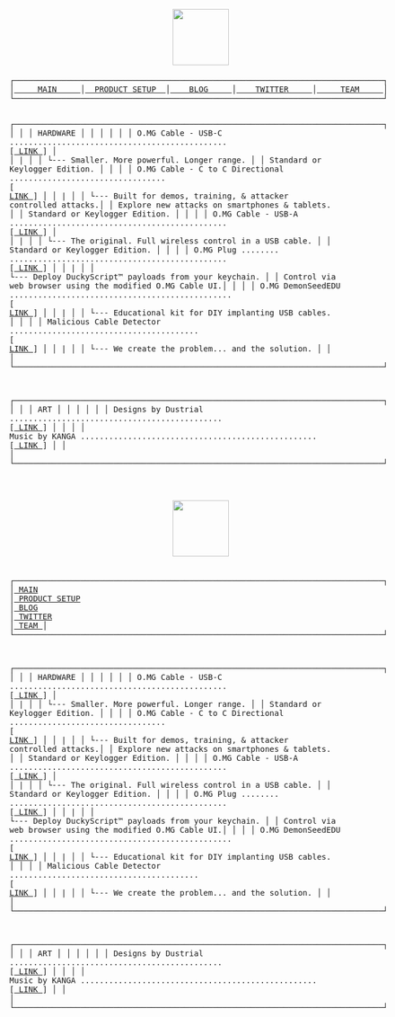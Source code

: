 <div style="display: inline-block; text-align: left;"><pre><center> <img src="logo.jpg" width="100"></center>	
┌──────────────────────────────────────────────────────────────────────────────┐
│<a href="https://o.mg.lol/">     MAIN     </a>│<a href="https://o.mg.lol/setup">  PRODUCT SETUP  </a>│<a href="https://mg.lol/">    BLOG     </a>│<a href="https://twitter.com/MischiefGadgets">    TWITTER     </a>│<a href="https://o.mg.lol/team">     TEAM     </a>│
└──────────────────────────────────────────────────────────────────────────────┘


┌──────────────────────────────────────────────────────────────────────────────┐
│                                                                              │ 
│                                   HARDWARE                                   │ 
│                                                                              │ 
│                                                                              │ 
│  O.MG Cable - USB-C .............................................. [<a href="https://shop.hak5.org/products/o-mg-cable-usb-c"> LINK </a>]  │
│                |                                                             │
│                └--- Smaller. More powerful. Longer range.                    │
│                     Standard or Keylogger Edition.                           │ 
│                                                                              │ 
│  O.MG Cable - C to C Directional ................................. [<a href="https://shop.hak5.org/products/o-mg-cable-c-to-c-directional"> LINK </a>]  │
│                |                                                             │
│                └--- Built for demos, training, &amp; attacker controlled attacks.│
│                     Explore new attacks on smartphones &amp; tablets.            │
│                     Standard or Keylogger Edition.                           │ 
│                                                                              │ 
│  O.MG Cable - USB-A .............................................. [<a href="https://shop.hak5.org/products/o-mg-cable-usb-a"> LINK </a>]  │
│                |                                                             │
│                └--- The original. Full wireless control in a USB cable.      │
│                     Standard or Keylogger Edition.                           │ 
│                                                                              │
│  O.MG Plug ........ .............................................. [<a href="https://shop.hak5.org/products/omg-plug"> LINK </a>]  │
│                |                                                             │
│                └--- Deploy DuckyScript™ payloads from your keychain.         │
│                     Control via web browser using the modified O.MG Cable UI.│
│                                                                              │ 
│  O.MG DemonSeedEDU ............................................... [<a href="https://shop.hak5.org/collections/mischief-gadgets/products/o-mg-demonseed-edu"> LINK </a>]  │
│                |                                                             │
│                └--- Educational kit for DIY implanting USB cables.           │
│                                                                              │ 
│  Malicious Cable Detector ........................................ [<a href="https://shop.hak5.org/collections/mischief-gadgets/products/malicious-cable-detector-by-o-mg"> LINK </a>]  │
│                |                                                             │
│                └--- We create the problem... and the solution.               │
│                                                                              │ 
└──────────────────────────────────────────────────────────────────────────────┘ 

┌──────────────────────────────────────────────────────────────────────────────┐
│                                                                              │
│                                     ART                                      │
│                                                                              │
│                                                                              │
│  Designs by Dustrial ............................................. [<a href="https://dustrial.net/collections/omg"> LINK </a>]  │
│                                                                              │
│  Music by KANGA .................................................. [<a href="https://kanga-omg.bandcamp.com/track/monster"> LINK </a>]  │
│                                                                              │
└──────────────────────────────────────────────────────────────────────────────┘

</pre><pre><center> <img src="logo.jpg" width="100"></center>	
┌──────────────────────────────────────────────────────────────────────────────┐
│<a href="https://o.mg.lol/">     MAIN     </a>│<a href="https://o.mg.lol/setup">  PRODUCT SETUP  </a>│<a href="https://mg.lol/">    BLOG     </a>│<a href="https://twitter.com/MischiefGadgets">    TWITTER     </a>│<a href="https://o.mg.lol/team">     TEAM     </a>│
└──────────────────────────────────────────────────────────────────────────────┘


┌──────────────────────────────────────────────────────────────────────────────┐
│                                                                              │ 
│                                   HARDWARE                                   │ 
│                                                                              │ 
│                                                                              │ 
│  O.MG Cable - USB-C .............................................. [<a href="https://shop.hak5.org/products/o-mg-cable-usb-c"> LINK </a>]  │
│                |                                                             │
│                └--- Smaller. More powerful. Longer range.                    │
│                     Standard or Keylogger Edition.                           │ 
│                                                                              │ 
│  O.MG Cable - C to C Directional ................................. [<a href="https://shop.hak5.org/products/o-mg-cable-c-to-c-directional"> LINK </a>]  │
│                |                                                             │
│                └--- Built for demos, training, &amp; attacker controlled attacks.│
│                     Explore new attacks on smartphones &amp; tablets.            │
│                     Standard or Keylogger Edition.                           │ 
│                                                                              │ 
│  O.MG Cable - USB-A .............................................. [<a href="https://shop.hak5.org/products/o-mg-cable-usb-a"> LINK </a>]  │
│                |                                                             │
│                └--- The original. Full wireless control in a USB cable.      │
│                     Standard or Keylogger Edition.                           │ 
│                                                                              │
│  O.MG Plug ........ .............................................. [<a href="https://shop.hak5.org/products/omg-plug"> LINK </a>]  │
│                |                                                             │
│                └--- Deploy DuckyScript™ payloads from your keychain.         │
│                     Control via web browser using the modified O.MG Cable UI.│
│                                                                              │ 
│  O.MG DemonSeedEDU ............................................... [<a href="https://shop.hak5.org/collections/mischief-gadgets/products/o-mg-demonseed-edu"> LINK </a>]  │
│                |                                                             │
│                └--- Educational kit for DIY implanting USB cables.           │
│                                                                              │ 
│  Malicious Cable Detector ........................................ [<a href="https://shop.hak5.org/collections/mischief-gadgets/products/malicious-cable-detector-by-o-mg"> LINK </a>]  │
│                |                                                             │
│                └--- We create the problem... and the solution.               │
│                                                                              │ 
└──────────────────────────────────────────────────────────────────────────────┘ 

┌──────────────────────────────────────────────────────────────────────────────┐
│                                                                              │
│                                     ART                                      │
│                                                                              │
│                                                                              │
│  Designs by Dustrial ............................................. [<a href="https://dustrial.net/collections/omg"> LINK </a>]  │
│                                                                              │
│  Music by KANGA .................................................. [<a href="https://kanga-omg.bandcamp.com/track/monster"> LINK </a>]  │
│                                                                              │
└──────────────────────────────────────────────────────────────────────────────┘

</pre></div>
